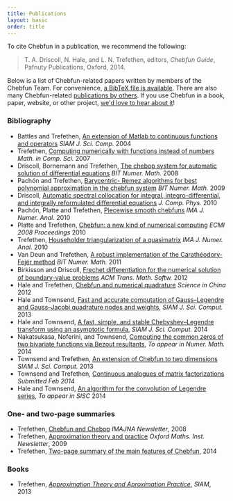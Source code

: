 ```yaml
---
title: Publications
layout: basic
order: title
---
```


To cite Chebfun in a publication, we recommend the following:

<blockquote>
T. A. Driscoll, N. Hale, and L. N. Trefethen, editors,
<em>Chebfun Guide</em>, Pafnuty Publications, Oxford, 2014.
</blockquote>

Below is a list of Chebfun-related papers written by members of the Chebfun
Team. For convenience, [a BibTeX file is available](../chebfun.bib). There are
also many Chebfun-related [publications by
others](http://scholar.google.com/scholar?as_ylo=2012&q=chebfun). If you use
Chebfun in a book, paper, website, or other project, [we'd love to hear about
it](../support)!

<div class='row'>
<div class='col-sm-6'>
  <h3>Bibliography</h3>
  <ul>

<li>Battles and Trefethen, <a href="chebfun_paper.pdf" target="_blank">An
  extension of Matlab to continuous functions and operators</a> <em>SIAM J. Sci.
  Comp.</em> 2004</li>

<li>Trefethen, <a href="trefethen_functions.pdf" target="_blank">Computing
  numerically with functions instead of numbers</a> <em>Math. in Comp. Sci.</em>
  2007</li>

<li>Driscoll, Bornemann and Trefethen, <a href="driscoll_born_tref.pdf"
  target="_blank">The chebop system for automatic solution of differential
  equations</a> <em>BIT Numer. Math.</em> 2008</li>

<li>Pach&#243;n and Trefethen, <a href="remez.pdf" target="_blank">Barycentric-
  Remez algorithms for best polynomial approximation in the chebfun system</a>
  <em>BIT Numer. Math.</em> 2009</li>

<li>Driscoll, <a href="driscoll2010.pdf" target="_blank">Automatic spectral
collocation for integral, integro-differential, and integrally reformulated
differential equations</a> <em>J. Comp. Phys.</em> 2010</li>

<li>Pach&#243;n, Platte and Trefethen, <a href="pachon_et_al_submitted.pdf"
  target="_blank">Piecewise smooth chebfuns</a> <em>IMA J. Numer. Anal.</em> 2010</li>

<li>Platte and Trefethen, <a href="platte_trefethen.pdf"
  target="_blank">Chebfun: a new kind of numerical computing</a> <em>ECMI 2008
  Proceedings</em> 2010</li>

<li>Trefethen, <a href="trefethen_householder.pdf" target="_blank">Householder
  triangularization of a quasimatrix</a> <em>IMA J. Numer. Anal.</em> 2010</li>

<li>Van Deun and Trefethen, <a
  href="http://eprints.maths.ox.ac.uk/926/1/NA-10-03.pdf" target="_blank">A
  robust implementation of the Carath&#233;odory-Fej&#233;r method</a> <em>BIT
  Numer. Math.</em> 2011</li>

<li>Birkisson and Driscoll, <a href='2012-BirkissonDriscoll-26.pdf'>Frechet
  diﬀerentiation for the numerical solution of boundary-value problems</a>
  <em>ACM Trans. Math. Softw.</em> 2012</li>

<li>Hale and Trefethen, <a href="hale_trefethen_Feb142012.pdf"
  target="_blank">Chebfun and numerical quadrature</a> <em>Science in China</em>
  2012</li>

<li>Hale and Townsend, <a href="HaleTownsend2013a.pdf" target="_blank">Fast and
  accurate computation of Gauss–Legendre and Gauss–Jacobi quadrature nodes and
  weights</a>, <em>SIAM J. Sci. Comput.</em> 2013</li>

<li>Hale and Townsend, <a href="HaleTownsend2013b_PREPRINT.pdf"
  target="_blank">A fast, simple, and stable Chebyshev–Legendre transform
  using an asymptotic formula</a>, <em>SIAM J. Sci. Comput.</em> 2014</li>

<li>Nakatsukasa, Noferini, and Townsend, <a href="biroots.pdf"
  target="_blank">Computing the common zeros of two bivariate functions via
  Bezout resultants</a>, <em>To appear in Numer. Math.</em> 2014</li>

<li>Townsend and Trefethen, <a href="Chebfun2paper.pdf" target="_blank">An
  extension of Chebfun to two dimensions</a> <em>SIAM J. Sci. Comput.</em> 2013</li>

<li>Townsend and Trefethen, <a href="townsend_trefethen2014.pdf"
  target="_blank">Continuous analogues of matrix factorizations</a>
  <em>Submitted Feb 2014</em></li>

<li>Hale and Townsend, <a href="HaleTownsend2014_PREPRINT.pdf"
  target="_blank">An algorithm for the convolution of Legendre series</a>,
  <em>To appear in SISC</em> 2014</li>

  </ul>
</div>





<div class='col-sm-6'>
  <h3>One- and two-page summaries</h3>
  <ul>

<li>Trefethen, <a href="trefethen_imana.pdf" target="_blank">Chebfun and
  Chebop</a> <em>IMAJNA Newsletter</em>, 2008</li>

<li>Trefethen, <a href="trefethen_newsletter.pdf" target="_blank">Approximation
  theory and practice</a> <em>Oxford Maths. Inst. Newsletter</em>, 2009</li>

<li>Trefethen, <a href="chebfun2pages.pdf" target="_blank">Two-page
summary of the main features of Chebfun</a>, 2014</li>

  </ul>
  <h3>Books</h3>
  <ul>

<li>Trefethen, <em><a href="../ATAP/" target="_blank">Approximation Theory and
  Aproximation Practice</a></em>, <em>SIAM</em>, 2013</li>

  </ul>
</div>
</div>

